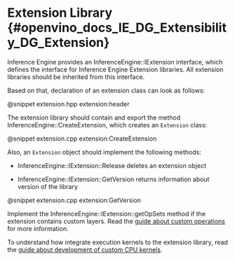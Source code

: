 # Extension Library {#openvino_docs_IE_DG_Extensibility_DG_Extension}

Inference Engine provides an InferenceEngine::IExtension interface, which defines the interface for Inference Engine Extension libraries.
All extension libraries should be inherited from this interface.

Based on that, declaration of an extension class can look as follows:

@snippet extension.hpp extension:header

The extension library should contain and export the method InferenceEngine::CreateExtension, which creates an `Extension` class:

@snippet extension.cpp extension:CreateExtension

Also, an `Extension` object should implement the following methods:

* InferenceEngine::IExtension::Release deletes an extension object

* InferenceEngine::IExtension::GetVersion returns information about version of the library

@snippet extension.cpp extension:GetVersion

Implement the  InferenceEngine::IExtension::getOpSets method if the extension contains custom layers. 
Read the [guide about custom operations](AddingNGraphOps.md) for more information.

To understand how integrate execution kernels to the extension library, read the [guide about development of custom CPU kernels](CPU_Kernel.md).
